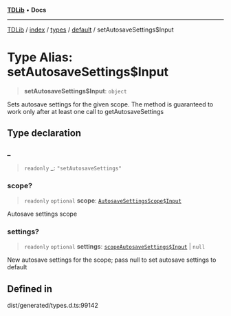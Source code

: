 [**TDLib**](../../../../../../README.md) • **Docs**

***

[TDLib](../../../../../../modules.md) / [index](../../../../../README.md) / [types](../../../README.md) / [default](../README.md) / setAutosaveSettings$Input

# Type Alias: setAutosaveSettings$Input

> **setAutosaveSettings$Input**: `object`

Sets autosave settings for the given scope. The method is guaranteed to work only after at least one call to getAutosaveSettings

## Type declaration

### \_

> `readonly` **\_**: `"setAutosaveSettings"`

### scope?

> `readonly` `optional` **scope**: [`AutosaveSettingsScope$Input`](AutosaveSettingsScope$Input.md)

Autosave settings scope

### settings?

> `readonly` `optional` **settings**: [`scopeAutosaveSettings$Input`](scopeAutosaveSettings$Input-1.md) \| `null`

New autosave settings for the scope; pass null to set autosave settings to default

## Defined in

dist/generated/types.d.ts:99142

